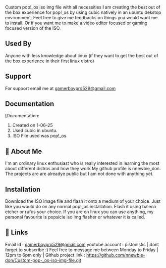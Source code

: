 Custom pop!_os iso img file with all necessities
I am creating the best out of the box experience for pop!_os by using cubic natively in an ubuntu dekstop environment.
Feel free to give me feedbacks on things you would want me to install. Or if you want me to make a video editor focused or gaming focused version of the ISO.

## Used By

Anyone with less knowledge about linux (if they want to get the best out of the box experience in their first linux distro)




## Support

For support email me at gamerboypro529@gmail.com


## Documentation

[Documentation:
1) Created on 1-06-25
2) Used cubic in ubuntu.
3) ISO File used was pop!_os



## 🚀 About Me
I'm an ordinary linux enthusiast  who is really interested in learning the most about different distros and how they work
My github profile is nnewbie_don.
The projects are are alreadye public  but I am not done with anything yet.


## Installation

Download the ISO image file and flash it onto a medium of your choice. Just like you would do on any normal pop!_os installation.
Flash it using balena etcher or rufus your choice.
If you are on linux you can use anything, my personal favourite is popsicle iso img flasher or whatever it is called.
    
## 🔗 Links
Email id : gamerboypro529@gmail.com 
youtube account : pistonistic | dont forget to subscribe :)
Feel free to message me between Monday to Friday | 12pm to 6pm only | 
Github project link : https://github.com/nnewbie-don/Custom-pop-_os-iso-img-file.git
